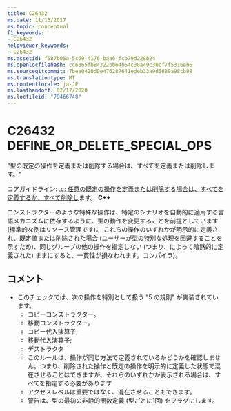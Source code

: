 ```yaml
---
title: C26432
ms.date: 11/15/2017
ms.topic: conceptual
f1_keywords:
- C26432
helpviewer_keywords:
- C26432
ms.assetid: f587b05a-5c69-4176-baa6-fcb79d228b24
ms.openlocfilehash: cc6365fb84322bb64b64c30a49c30cf7f5316eb6
ms.sourcegitcommit: 7bea0420d0e476287641edeb33a9d5689a98cb98
ms.translationtype: MT
ms.contentlocale: ja-JP
ms.lasthandoff: 02/17/2020
ms.locfileid: "79466748"
---
```

# <a name="c26432-define_or_delete_special_ops"></a>C26432 DEFINE_OR_DELETE_SPECIAL_OPS
"型の既定の操作を定義または削除する場合は、すべてを定義または削除します。"

コアガイドライン: [.c: 任意の既定の操作を定義または削除する場合は、すべてを定義するか、すべて削除し](https://isocpp.github.io/CppCoreGuidelines/CppCoreGuidelines#c21-if-you-define-or-delete-any-default-operation-define-or-delete-them-all)ます。 **C++**

コンストラクターのような特殊な操作は、特定のシナリオを自動的に適用する言語メカニズムに依存するように、型の動作を変更することを前提としています (標準的な例はリソース管理です)。 これらの操作のいずれかが明示的に定義され、既定値または削除された場合 (ユーザーが型の特別な処理を回避することを示すため)、同じグループの他の操作を指定しない (つまり、によって暗黙的に定義された) ままにすると、一貫性が損なわれます。コンパイラ)。

## <a name="remarks"></a>コメント
- このチェックでは、次の操作を特別として扱う "5 の規則" が実装されています。
  - コピーコンストラクター。
  - 移動コンストラクター。
  - コピー代入演算子;
  - 移動代入演算子;
  - デストラクタ
  - このルールは、操作が同じ方法で定義されているかどうかを確認しません。つまり、削除された操作と既定の操作を明示的に定義した状態で混在させることはできますが、それらのいずれかが表示される場合は、すべてを指定する必要があります
  - アクセスレベルは重要ではなく、混在させることもできます。
  - 警告は、型の最初の非静的関数定義 (型ごとに1回) をフラグにします。
